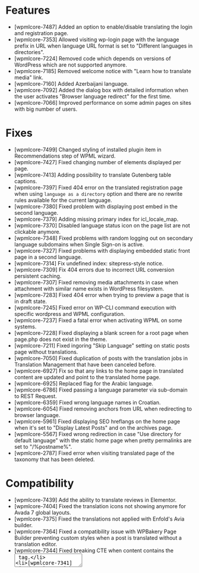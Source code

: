 # Features
* [wpmlcore-7487] Added an option to enable/disable translating the login and registration page.
* [wpmlcore-7353] Allowed visiting wp-login page with the language prefix in URL when language URL format is set to "Different languages in directories".
* [wpmlcore-7224] Removed code which depends on versions of WordPress which are not supported anymore.
* [wpmlcore-7185] Removed welcome notice with "Learn how to translate media" link.
* [wpmlcore-7160] Added Azerbaijani language.
* [wpmlcore-7092] Added the dialog box with detailed information when the user activates "Browser language redirect" for the first time.
* [wpmlcore-7066] Improved performance on some admin pages on sites with big number of users.

# Fixes
* [wpmlcore-7499] Changed styling of installed plugin item in Recommendations step of WPML wizard.
* [wpmlcore-7427] Fixed changing number of elements displayed per page.
* [wpmlcore-7413] Adding possibility to translate Gutenberg table captions.
* [wpmlcore-7397] Fixed 404 error on the translated registration page when using `language as a directory` option and there are no rewrite rules available for the current language.
* [wpmlcore-7380] Fixed problem with displaying post embed in the second language.
* [wpmlcore-7379] Adding missing primary index for icl_locale_map.
* [wpmlcore-7370] Disabled language status icon on the page list are not clickable anymore.
* [wpmlcore-7348] Fixed problems with random logging out on secondary language subdomains when Single Sign-on is active.
* [wpmlcore-7327] Fixed problems with displaying embedded static front page in a second language.
* [wpmlcore-7314] Fix undefined index: sitepress-style notice.
* [wpmlcore-7309] Fix 404 errors due to incorrect URL conversion persistent caching.
* [wpmlcore-7307] Fixed removing media attachments in case when attachment with similar name exists in WordPress filesystem.
* [wpmlcore-7283] Fixed 404 error when trying to preview a page that is in draft state.
* [wpmlcore-7245] Fixed error on WP-CLI command execution with specific wordpress and WPML configuration.
* [wpmlcore-7237] Fixed a fatal error when activating WPML on some systems.
* [wpmlcore-7228] Fixed displaying a blank screen for a root page when page.php does not exist in the theme.
* [wpmlcore-7211] Fixed ingoring "Skip Language" setting on static posts page without translations.
* [wpmlcore-7050] Fixed duplication of posts with the translation jobs in Translation Management that have been canceled before.
* [wpmlcore-6927] Fix so that any links to the home page in translated content are updated and point to the translated home page.
* [wpmlcore-6925] Replaced flag for the Arabic language.
* [wpmlcore-6786] Fixed passing a language parameter via sub-domain to REST Request.
* [wpmlcore-6359] Fixed wrong language names in Croatian.
* [wpmlcore-6054] Fixed removing anchors from URL when redirecting to browser language.
* [wpmlcore-5961] Fixed displaying SEO hreflangs on the home page when it's set to "Display Latest Posts" and on the archives page.
* [wpmlcore-5567] Fixed wrong redirection in case "Use directory for default language" with the static home page when pretty permalinks are set to "/%postname%".
* [wpmlcore-2787] Fixed error when visiting translated page of the taxonomy that has been deleted.

# Compatibility
* [wpmlcore-7439] Add the ability to translate reviews in Elementor.
* [wpmlcore-7404] Fixed the translation icons not showing anymore for Avada 7 global layouts.
* [wpmlcore-7375] Fixed the translations not applied with Enfold's Avia builder.
* [wpmlcore-7364] Fixed a compatibility issue with WPBakery Page Builder preventing custom styles when a post is translated without a translation editor.
* [wpmlcore-7344] Fixed breaking CTE when content contains the <textarea> tag.
* [wpmlcore-7341] Fixed an issue with translation not being applied when the post content has both Gutenberg blocks and page builder shortcodes.
* [wpmlcore-7340] Fixed a styling issue with Elementor PRO Blockquote translation.
* [wpmlcore-7208] Translate counter suffix and prefix elements in Elementor.
* [wpmlcore-7168] Extended information on required plugins versions.
* [wpmlcore-7166] Fixed replacing media translated with Media Translation on Elementor pages when using ATE.
* [wpmlcore-7154] Adding the elements to our configuration, so that self-hosted video and external url video can be translated in the translation editor.
* [wpmlcore-6446] Introduce filter hook `wpml_apply_save_attachment_actions` to enable terms and custom fields synchronization when an attachment is saved.
* [wpmlcore-6367] Replacing Image Class ID for WordPress image element with the translated value.
* [wpmlcore-5797] Added Content-Security-Policy header to fix problems with single-sign-on feature on some hosting providers when using languages in domains.

# Usability
* [wpmlcore-7310] Changed translation field type for Gutenberg HTML block to a text area in CTE.
* [wpmlcore-6650] Fix browser language redirect for English (UK) and similar locales.

# API
* [wpmlcore-7061] Fixing the API and tests for filter wpml_get_link_to_edit_translation.
* [wpmlcore-6438] Fixed displaying of incorrect translations status in Taxonomy Translation when there are more than 1000 taxonomies.